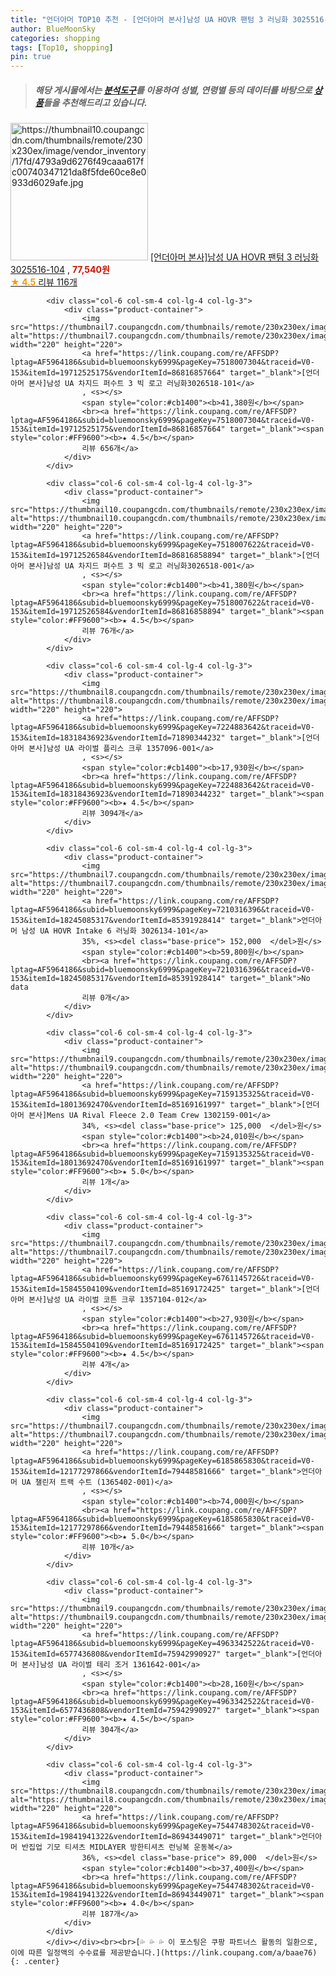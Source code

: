 ```yaml
---
title: "언더아머 TOP10 추천 - [언더아머 본사]남성 UA HOVR 팬텀 3 러닝화 3025516-104"
author: BlueMoonSky
categories: shopping
tags: [Top10, shopping]
pin: true
---
```


> ##### 해당 게시물에서는 [**분석도구**](https://itemscout.io/)를 이용하여 **성별**, **연령별** 등의 데이터를 바탕으로 [**상품**](https://link.coupang.com/a/baae76)들을 추천해드리고 있습니다.
<div class="container"><div class="row">
            <div class="col-6 col-sm-4 col-lg-4 col-lg-3">
                <div class="product-container">
                    <img src="https://thumbnail10.coupangcdn.com/thumbnails/remote/230x230ex/image/vendor_inventory/17fd/4793a9d6276f49caaa617fc00740347121da8f5fde60ce8e0933d6029afe.jpg" alt="https://thumbnail10.coupangcdn.com/thumbnails/remote/230x230ex/image/vendor_inventory/17fd/4793a9d6276f49caaa617fc00740347121da8f5fde60ce8e0933d6029afe.jpg" width="220" height="220">
                    <a href="https://link.coupang.com/re/AFFSDP?lptag=AF5964186&subid=bluemoonsky6999&pageKey=6761215886&traceid=V0-153&itemId=15845799119&vendorItemId=85207229788" target="_blank">[언더아머 본사]남성 UA HOVR 팬텀 3 러닝화 3025516-104</a>
                    , <s></s> 
                    <span style="color:#cb1400"><b>77,540원</b></span>
                    <br><a href="https://link.coupang.com/re/AFFSDP?lptag=AF5964186&subid=bluemoonsky6999&pageKey=6761215886&traceid=V0-153&itemId=15845799119&vendorItemId=85207229788" target="_blank"><span style="color:#FF9600"><b>★ 4.5</b></span>
                    리뷰 116개</a>
                </div>
            </div>
            
            <div class="col-6 col-sm-4 col-lg-4 col-lg-3">
                <div class="product-container">
                    <img src="https://thumbnail7.coupangcdn.com/thumbnails/remote/230x230ex/image/vendor_inventory/0b36/4c5e9eb55aad00ee2382a4bbd16e6120022c354b4b192b0cacd4cb7a11cb.jpg" alt="https://thumbnail7.coupangcdn.com/thumbnails/remote/230x230ex/image/vendor_inventory/0b36/4c5e9eb55aad00ee2382a4bbd16e6120022c354b4b192b0cacd4cb7a11cb.jpg" width="220" height="220">
                    <a href="https://link.coupang.com/re/AFFSDP?lptag=AF5964186&subid=bluemoonsky6999&pageKey=7518007304&traceid=V0-153&itemId=19712525175&vendorItemId=86816857664" target="_blank">[언더아머 본사]남성 UA 차지드 퍼수트 3 빅 로고 러닝화3026518-101</a>
                    , <s></s> 
                    <span style="color:#cb1400"><b>41,380원</b></span>
                    <br><a href="https://link.coupang.com/re/AFFSDP?lptag=AF5964186&subid=bluemoonsky6999&pageKey=7518007304&traceid=V0-153&itemId=19712525175&vendorItemId=86816857664" target="_blank"><span style="color:#FF9600"><b>★ 4.5</b></span>
                    리뷰 656개</a>
                </div>
            </div>
            
            <div class="col-6 col-sm-4 col-lg-4 col-lg-3">
                <div class="product-container">
                    <img src="https://thumbnail10.coupangcdn.com/thumbnails/remote/230x230ex/image/vendor_inventory/0cf3/51de872f0f43a17ad938838e324120bc6004e4d8f8376a4294803f512f8c.jpg" alt="https://thumbnail10.coupangcdn.com/thumbnails/remote/230x230ex/image/vendor_inventory/0cf3/51de872f0f43a17ad938838e324120bc6004e4d8f8376a4294803f512f8c.jpg" width="220" height="220">
                    <a href="https://link.coupang.com/re/AFFSDP?lptag=AF5964186&subid=bluemoonsky6999&pageKey=7518007622&traceid=V0-153&itemId=19712526584&vendorItemId=86816858894" target="_blank">[언더아머 본사]남성 UA 차지드 퍼수트 3 빅 로고 러닝화3026518-001</a>
                    , <s></s> 
                    <span style="color:#cb1400"><b>41,380원</b></span>
                    <br><a href="https://link.coupang.com/re/AFFSDP?lptag=AF5964186&subid=bluemoonsky6999&pageKey=7518007622&traceid=V0-153&itemId=19712526584&vendorItemId=86816858894" target="_blank"><span style="color:#FF9600"><b>★ 4.5</b></span>
                    리뷰 76개</a>
                </div>
            </div>
            
            <div class="col-6 col-sm-4 col-lg-4 col-lg-3">
                <div class="product-container">
                    <img src="https://thumbnail8.coupangcdn.com/thumbnails/remote/230x230ex/image/vendor_inventory/a4c9/b58f43360720c600b2df106a69059837fa4011b09a5b52946b41e8744d40.jpg" alt="https://thumbnail8.coupangcdn.com/thumbnails/remote/230x230ex/image/vendor_inventory/a4c9/b58f43360720c600b2df106a69059837fa4011b09a5b52946b41e8744d40.jpg" width="220" height="220">
                    <a href="https://link.coupang.com/re/AFFSDP?lptag=AF5964186&subid=bluemoonsky6999&pageKey=7224883642&traceid=V0-153&itemId=18318436923&vendorItemId=71890344232" target="_blank">[언더아머 본사]남성 UA 라이벌 플리스 크루 1357096-001</a>
                    , <s></s> 
                    <span style="color:#cb1400"><b>17,930원</b></span>
                    <br><a href="https://link.coupang.com/re/AFFSDP?lptag=AF5964186&subid=bluemoonsky6999&pageKey=7224883642&traceid=V0-153&itemId=18318436923&vendorItemId=71890344232" target="_blank"><span style="color:#FF9600"><b>★ 4.5</b></span>
                    리뷰 3094개</a>
                </div>
            </div>
            
            <div class="col-6 col-sm-4 col-lg-4 col-lg-3">
                <div class="product-container">
                    <img src="https://thumbnail7.coupangcdn.com/thumbnails/remote/230x230ex/image/vendor_inventory/4624/eddfe4ee2b0bdbacff9b74a48d1bd8409a03726ea21b692437e072f2aac3.jpg" alt="https://thumbnail7.coupangcdn.com/thumbnails/remote/230x230ex/image/vendor_inventory/4624/eddfe4ee2b0bdbacff9b74a48d1bd8409a03726ea21b692437e072f2aac3.jpg" width="220" height="220">
                    <a href="https://link.coupang.com/re/AFFSDP?lptag=AF5964186&subid=bluemoonsky6999&pageKey=7210316396&traceid=V0-153&itemId=18245085317&vendorItemId=85391928414" target="_blank">언더아머 남성 UA HOVR Intake 6 러닝화 3026134-101</a>
                    35%, <s><del class="base-price"> 152,000  </del>원</s> 
                    <span style="color:#cb1400"><b>59,800원</b></span>
                    <br><a href="https://link.coupang.com/re/AFFSDP?lptag=AF5964186&subid=bluemoonsky6999&pageKey=7210316396&traceid=V0-153&itemId=18245085317&vendorItemId=85391928414" target="_blank">No data
                    리뷰 0개</a>
                </div>
            </div>
            
            <div class="col-6 col-sm-4 col-lg-4 col-lg-3">
                <div class="product-container">
                    <img src="https://thumbnail9.coupangcdn.com/thumbnails/remote/230x230ex/image/vendor_inventory/8db1/1172c461b8629fd284fc0482f2b1492658808b9066248e1b36ca8daaa0d5.jpg" alt="https://thumbnail9.coupangcdn.com/thumbnails/remote/230x230ex/image/vendor_inventory/8db1/1172c461b8629fd284fc0482f2b1492658808b9066248e1b36ca8daaa0d5.jpg" width="220" height="220">
                    <a href="https://link.coupang.com/re/AFFSDP?lptag=AF5964186&subid=bluemoonsky6999&pageKey=7159135325&traceid=V0-153&itemId=18013692470&vendorItemId=85169161997" target="_blank">[언더아머 본사]Mens UA Rival Fleece 2.0 Team Crew 1302159-001</a>
                    34%, <s><del class="base-price"> 125,000  </del>원</s> 
                    <span style="color:#cb1400"><b>24,010원</b></span>
                    <br><a href="https://link.coupang.com/re/AFFSDP?lptag=AF5964186&subid=bluemoonsky6999&pageKey=7159135325&traceid=V0-153&itemId=18013692470&vendorItemId=85169161997" target="_blank"><span style="color:#FF9600"><b>★ 5.0</b></span>
                    리뷰 1개</a>
                </div>
            </div>
            
            <div class="col-6 col-sm-4 col-lg-4 col-lg-3">
                <div class="product-container">
                    <img src="https://thumbnail7.coupangcdn.com/thumbnails/remote/230x230ex/image/vendor_inventory/3f13/27931fa5b07c2b07400a046f1f0eed295b37f78b8d99ef80e1891f1fcba8.jpg" alt="https://thumbnail7.coupangcdn.com/thumbnails/remote/230x230ex/image/vendor_inventory/3f13/27931fa5b07c2b07400a046f1f0eed295b37f78b8d99ef80e1891f1fcba8.jpg" width="220" height="220">
                    <a href="https://link.coupang.com/re/AFFSDP?lptag=AF5964186&subid=bluemoonsky6999&pageKey=6761145726&traceid=V0-153&itemId=15845504109&vendorItemId=85169172425" target="_blank">[언더아머 본사]남성 UA 라이벌 코튼 크루 1357104-012</a>
                    , <s></s> 
                    <span style="color:#cb1400"><b>27,930원</b></span>
                    <br><a href="https://link.coupang.com/re/AFFSDP?lptag=AF5964186&subid=bluemoonsky6999&pageKey=6761145726&traceid=V0-153&itemId=15845504109&vendorItemId=85169172425" target="_blank"><span style="color:#FF9600"><b>★ 4.5</b></span>
                    리뷰 4개</a>
                </div>
            </div>
            
            <div class="col-6 col-sm-4 col-lg-4 col-lg-3">
                <div class="product-container">
                    <img src="https://thumbnail7.coupangcdn.com/thumbnails/remote/230x230ex/image/vendor_inventory/3bec/cb5ead33abe4e2ab6522324dc649cf0827c8087a17a7acb65986cd7b49ce.jpg" alt="https://thumbnail7.coupangcdn.com/thumbnails/remote/230x230ex/image/vendor_inventory/3bec/cb5ead33abe4e2ab6522324dc649cf0827c8087a17a7acb65986cd7b49ce.jpg" width="220" height="220">
                    <a href="https://link.coupang.com/re/AFFSDP?lptag=AF5964186&subid=bluemoonsky6999&pageKey=6185865830&traceid=V0-153&itemId=12177297866&vendorItemId=79448581666" target="_blank">언더아머 UA 챌린저 트랙 수트 (1365402-001)</a>
                    , <s></s> 
                    <span style="color:#cb1400"><b>74,000원</b></span>
                    <br><a href="https://link.coupang.com/re/AFFSDP?lptag=AF5964186&subid=bluemoonsky6999&pageKey=6185865830&traceid=V0-153&itemId=12177297866&vendorItemId=79448581666" target="_blank"><span style="color:#FF9600"><b>★ 5.0</b></span>
                    리뷰 10개</a>
                </div>
            </div>
            
            <div class="col-6 col-sm-4 col-lg-4 col-lg-3">
                <div class="product-container">
                    <img src="https://thumbnail9.coupangcdn.com/thumbnails/remote/230x230ex/image/vendor_inventory/eabd/eeeba1391eab04f630e6763f08096776e864dd92d29c023ad292acff48ae.jpg" alt="https://thumbnail9.coupangcdn.com/thumbnails/remote/230x230ex/image/vendor_inventory/eabd/eeeba1391eab04f630e6763f08096776e864dd92d29c023ad292acff48ae.jpg" width="220" height="220">
                    <a href="https://link.coupang.com/re/AFFSDP?lptag=AF5964186&subid=bluemoonsky6999&pageKey=4963342522&traceid=V0-153&itemId=6577436808&vendorItemId=75942990927" target="_blank">[언더아머 본사]남성 UA 라이벌 테리 조거 1361642-001</a>
                    , <s></s> 
                    <span style="color:#cb1400"><b>28,160원</b></span>
                    <br><a href="https://link.coupang.com/re/AFFSDP?lptag=AF5964186&subid=bluemoonsky6999&pageKey=4963342522&traceid=V0-153&itemId=6577436808&vendorItemId=75942990927" target="_blank"><span style="color:#FF9600"><b>★ 4.5</b></span>
                    리뷰 304개</a>
                </div>
            </div>
            
            <div class="col-6 col-sm-4 col-lg-4 col-lg-3">
                <div class="product-container">
                    <img src="https://thumbnail8.coupangcdn.com/thumbnails/remote/230x230ex/image/vendor_inventory/3261/0bd1206c12a19b3ad3565b19d5ee7f05b06769ccae5f0c6e07fa723f0f41.jpg" alt="https://thumbnail8.coupangcdn.com/thumbnails/remote/230x230ex/image/vendor_inventory/3261/0bd1206c12a19b3ad3565b19d5ee7f05b06769ccae5f0c6e07fa723f0f41.jpg" width="220" height="220">
                    <a href="https://link.coupang.com/re/AFFSDP?lptag=AF5964186&subid=bluemoonsky6999&pageKey=7544748302&traceid=V0-153&itemId=19841941322&vendorItemId=86943449071" target="_blank">언더아머 반집업 기모 티셔츠 MIDLAYER 방한티셔츠 런닝복 운동복</a>
                    36%, <s><del class="base-price"> 89,000  </del>원</s> 
                    <span style="color:#cb1400"><b>37,400원</b></span>
                    <br><a href="https://link.coupang.com/re/AFFSDP?lptag=AF5964186&subid=bluemoonsky6999&pageKey=7544748302&traceid=V0-153&itemId=19841941322&vendorItemId=86943449071" target="_blank"><span style="color:#FF9600"><b>★ 4.0</b></span>
                    리뷰 187개</a>
                </div>
            </div>
            </div></div><br><br>[💦 💦 💦 이 포스팅은 쿠팡 파트너스 활동의 일환으로, 이에 따른 일정액의 수수료를 제공받습니다.](https://link.coupang.com/a/baae76){: .center}